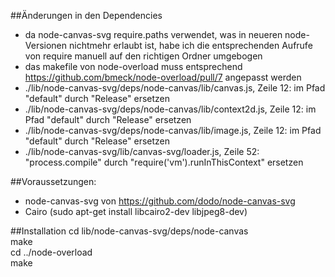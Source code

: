 ##Änderungen in den Dependencies
* da node-canvas-svg require.paths verwendet, was in neueren node-Versionen nichtmehr erlaubt ist, habe ich die entsprechenden Aufrufe von require manuell auf den richtigen Ordner umgebogen
* das makefile von node-overload muss entsprechend https://github.com/bmeck/node-overload/pull/7 angepasst werden
* ./lib/node-canvas-svg/deps/node-canvas/lib/canvas.js, Zeile 12: im Pfad "default" durch "Release" ersetzen
* ./lib/node-canvas-svg/deps/node-canvas/lib/context2d.js, Zeile 12: im Pfad "default" durch "Release" ersetzen
* ./lib/node-canvas-svg/deps/node-canvas/lib/image.js, Zeile 12: im Pfad "default" durch "Release" ersetzen
* ./lib/node-canvas-svg/lib/canvas-svg/loader.js, Zeile 52: "process.compile" durch "require('vm').runInThisContext" ersetzen

##Voraussetzungen:
  * node-canvas-svg von https://github.com/dodo/node-canvas-svg
  * Cairo (sudo apt-get install libcairo2-dev libjpeg8-dev)

##Installation
    cd lib/node-canvas-svg/deps/node-canvas  
    make  
    cd ../node-overload  
    make
